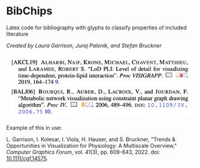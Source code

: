 # BibChips
Latex code for bibliography with glyphs to classify properties of included literature

*Created by Laura Garrison, Juraj Palenik, and Stefan Bruckner*

![Screenshot of BibChips in use in bibliography of LaTex-compiled file](./preview.png "Image of BibChips in use in bibliography of LaTex-compiled file")

Example of this in use: 

L. Garrison, I. Kolesar, I. Viola, H. Hauser, and S. Bruckner, "Trends & Opportunities in Visualization for Physiology: A Multiscale Overview," *Computer Graphics Forum*, vol. 41(3), pp. 609-643, 2022. doi: [10.1111/cgf.14575](https://onlinelibrary.wiley.com/doi/full/10.1111/cgf.14575).
